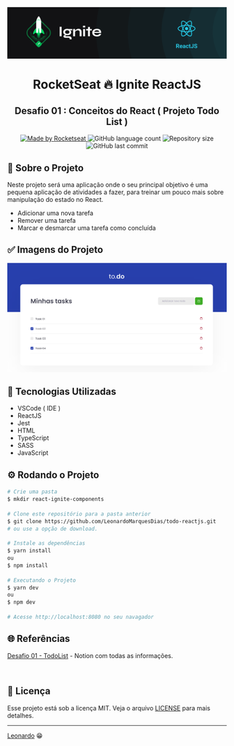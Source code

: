 <div align="center">
  <img src="./assets/ignite.png">
</div>

<h1 align="center"> RocketSeat 🔥 Ignite ReactJS </h1>

<h2 align="center"> Desafio 01 : Conceitos do React ( Projeto Todo List ) </h2>

<p align="center">
  <a href="https://rocketseat.com.br">
    <img alt="Made by Rocketseat" src="https://img.shields.io/badge/made%20by-Rocketseat-%2306b656?style=flat-square">
  </a>
  <img alt="GitHub language count" src="https://img.shields.io/github/languages/count/brunoemferreira/rocketseat-ignite-react-desafio-componentizando-a-aplicacao?color=%2304D361?style=flat-square">
  <img alt="Repository size" src="https://img.shields.io/github/repo-size/brunoemferreira/rocketseat-ignite-react-desafio-componentizando-a-aplicacao?style=flat-square">
  <img alt="GitHub last commit" src="https://img.shields.io/github/last-commit/brunoemferreira/rocketseat-ignite-react-desafio-componentizando-a-aplicacao?style=flat-square">
</p>

## 🚀 Sobre o Projeto
Neste projeto será uma aplicação onde o seu principal objetivo é uma pequena aplicação de atividades a fazer, para treinar um pouco mais sobre manipulação do estado no React.

- Adicionar uma nova tarefa
- Remover uma tarefa
- Marcar e desmarcar uma tarefa como concluída   

## ✅ Imagens do Projeto

<div align="center">
   <img src="./assets/todo.png" alt="imagem do Projeto"/> 
   </br>
</div>

## 🧰 Tecnologias Utilizadas
* VSCode ( IDE )
* ReactJS
* Jest
* HTML
* TypeScript
* SASS
* JavaScript

## ⚙️ Rodando o Projeto
```bash
# Crie uma pasta 
$ mkdir react-ignite-components

# Clone este repositório para a pasta anterior
$ git clone https://github.com/LeonardoMarquesDias/todo-reactjs.git
# ou use a opção de download.

# Instale as dependências
$ yarn install
ou
$ npm install

# Executando o Projeto
$ yarn dev 
ou
$ npm dev

# Acesse http://localhost:8080 no seu navagador
```
## 🌐 Referências

[Desafio 01 - TodoList](https://www.notion.so/Desafio-01-Conceitos-do-React-51e4099a6e2f4d4bae94f9fe75bb769d) - Notion com todas as informações.

<br>

## 📝 Licença

Esse projeto está sob a licença MIT. Veja o arquivo [LICENSE](/LICENSE) para mais detalhes.

---

[Leonardo](https://github.com/LeonardoMarquesDias) 😁


